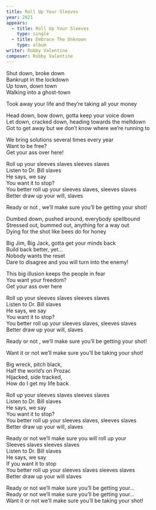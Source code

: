 ```yaml
---
title: Roll Up Your Sleeves
year: 2021
appears:
  - title: Roll Up Your Sleeves
    type: single
  - title: Embrace The Unknown
    type: album
writer: Robby Valentine
composer: Robby Valentine
---
```


<p>Shut down, broke down<br />
Bankrupt in the lockdown<br />
Up town, down town<br />
Walking into a ghost-town</p>

<p>Took away your life and they’re taking all your money</p>

<p>Head down, bow down, gotta keep your voice down<br />
Let down, cracked down, heading towards the meltdown<br />
Got to get away but we don’t know where we’re running to</p>

<p>We bring solutions several times every year<br /> 
Want to be free?<br /> 
Get your ass over here!</p>

<p>Roll up your sleeves slaves sleeves slaves<br />
Listen to Dr. Bill slaves<br />
He says, we say <br />
You want it to stop?<br /> 
You better roll up your sleeves slaves, sleeves slaves<br /> 
Better draw up your will, slaves</p>

<p>Ready or not , we’ll make sure you’ll be getting your shot!</p>

<p>Dumbed down, pushed around, everybody spellbound<br />
Stressed out, bummed out, anything for a way out<br />
Dying for the shot like bees do for honey</p>

<p>Big Jim, Big Jack, gotta get your minds back<br />
Build back better, yet...<br />
Nobody wants the reset<br />
Dare to disagree and you will turn into the enemy!</p>

<p>This big illusion keeps the people in fear<br />
You want your freedom?<br />
Get your ass over here</p>

<p>Roll up your sleeves slaves sleeves slaves<br />
Listen to Dr. Bill slaves<br />
He says, we say<br />
You want it to stop?<br />
You better roll up your sleeves slaves, sleeves slaves<br />
Better draw up your will, slaves</p>

<p>Ready or not , we’ll make sure you’ll be getting your shot!</p>

<p>Want it or not we’ll make sure you’ll be taking your shot!</p>

<p>Big wreck, pitch black,<br />
Half the world’s on Prozac<br />
Hijacked, side tracked,<br />
How do I get my life back</p>

<p>Roll up your sleeves slaves sleeves slaves<br />
Listen to Dr. Bill slaves<br />
He says, we say<br />
You want it to stop?<br />
You better roll up your sleeves slaves, sleeves slaves<br />
Better draw up your will, slaves</p>

<p>Ready or not we’ll make sure you will roll up your<br />
Sleeves slaves sleeves slaves<br />
Listen to Dr. Bill slaves<br />
He says, we say<br />
If you want it to stop<br />
You better roll up your sleeves slaves sleeves slaves<br />
Better draw up your will slaves</p>

<p>Ready or not we’ll make sure you’ll be getting your...<br />
Ready or not we’ll make sure you’ll be getting your...<br />
Want it or not we’ll make sure you’ll be taking your shot!</p>
